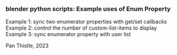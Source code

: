 ### blender python scripts: Example uses of Enum Property

Example 1: sync two enumerator properties with get/set callbacks  
Example 2: control the number of custom-list-items to display  
Example 3: sync enumerator property with user list  

Pan Thistle, 2023
